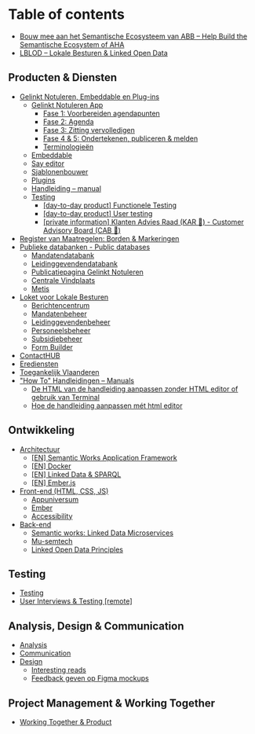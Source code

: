 # Table of contents

* [Bouw mee aan het Semantische Ecosysteem van ABB  – Help Build the Semantische Ecosystem of AHA](README.md)
* [LBLOD – Lokale Besturen & Linked Open Data](lblod-lokale-besturen-and-linked-open-data.md)

## Producten & Diensten

* [Gelinkt Notuleren, Embeddable en Plug-ins](producten-and-diensten/gelinkt-notuleren/README.md)
  * [Gelinkt Notuleren App](producten-and-diensten/gelinkt-notuleren/gelinkt-notuleren-app/README.md)
    * [Fase 1: Voorbereiden agendapunten](producten-and-diensten/gelinkt-notuleren/gelinkt-notuleren-app/fase-1-voorbereiden-agendapunten.md)
    * [Fase 2: Agenda](producten-and-diensten/gelinkt-notuleren/gelinkt-notuleren-app/fase-2-agenda.md)
    * [Fase 3: Zitting vervolledigen](producten-and-diensten/gelinkt-notuleren/gelinkt-notuleren-app/fase-3-zitting-vervolledigen.md)
    * [Fase 4 & 5: Ondertekenen, publiceren & melden](producten-and-diensten/gelinkt-notuleren/gelinkt-notuleren-app/gelinkt-notuleren-ondersteunt-gelinkt-publiceren.md)
    * [Terminologieën](producten-and-diensten/gelinkt-notuleren/gelinkt-notuleren-app/terminologieen.md)
  * [Embeddable](producten-and-diensten/gelinkt-notuleren/embeddable.md)
  * [Say editor](producten-and-diensten/gelinkt-notuleren/say-editor.md)
  * [Sjablonenbouwer](producten-and-diensten/gelinkt-notuleren/sjablonenbouwer.md)
  * [Plugins](producten-and-diensten/gelinkt-notuleren/plugins.md)
  * [Handleiding – manual](producten-and-diensten/gelinkt-notuleren/handleiding-manual.md)
  * [Testing](producten-and-diensten/gelinkt-notuleren/testing/README.md)
    * [\[day-to-day product\] Functionele Testing](producten-and-diensten/gelinkt-notuleren/testing/functionele-testing.md)
    * [\[day-to-day product\] User testing](producten-and-diensten/gelinkt-notuleren/testing/user-testing.md)
    * [\[private information\] Klanten Advies Raad \(KAR 🚃\) - Customer Advisory Board \(CAB 🚕\)](producten-and-diensten/gelinkt-notuleren/testing/private-information-klanten-advies-raad-kar-customer-advisory-board-cab.md)
* [Register van Maatregelen: Borden & Markeringen](producten-and-diensten/register-van-maatregelen-borden-and-markeringen.md)
* [Publieke databanken - Public databases](producten-and-diensten/wikis-and-publieke-databanken-public-databases/README.md)
  * [Mandatendatabank](producten-and-diensten/wikis-and-publieke-databanken-public-databases/mandatendatabank.md)
  * [Leidinggevendendatabank](producten-and-diensten/wikis-and-publieke-databanken-public-databases/leidinggevendendatabank.md)
  * [Publicatiepagina Gelinkt Notuleren](producten-and-diensten/wikis-and-publieke-databanken-public-databases/publicatiepagina-gelinkt-notuleren.md)
  * [Centrale Vindplaats](producten-and-diensten/wikis-and-publieke-databanken-public-databases/centrale-vindplaats.md)
  * [Metis](producten-and-diensten/wikis-and-publieke-databanken-public-databases/metis.md)
* [Loket voor Lokale Besturen](producten-and-diensten/loket-voor-lokale-besturen/README.md)
  * [Berichtencentrum](producten-and-diensten/loket-voor-lokale-besturen/berichtencentrum.md)
  * [Mandatenbeheer](producten-and-diensten/loket-voor-lokale-besturen/mandatendatabank.md)
  * [Leidinggevendenbeheer](producten-and-diensten/loket-voor-lokale-besturen/leidinggevendendatabank.md)
  * [Personeelsbeheer](producten-and-diensten/loket-voor-lokale-besturen/personeelsbeheer.md)
  * [Subsidiebeheer](producten-and-diensten/loket-voor-lokale-besturen/subsidiebeheer.md)
  * [Form Builder](producten-and-diensten/loket-voor-lokale-besturen/form-builder.md)
* [ContactHUB](producten-and-diensten/contacthub.md)
* [Erediensten](producten-and-diensten/erediensten.md)
* [Toegankelijk Vlaanderen](producten-and-diensten/toegankelijk-vlaanderen.md)
* ["How To" Handleidingen – Manuals](producten-and-diensten/handleidingen-manuals/README.md)
  * [De HTML van de handleiding aanpassen zonder HTML editor of gebruik van Terminal](producten-and-diensten/handleidingen-manuals/de-html-van-de-handleiding-aanpassen-zonder-html-editor-of-gebruik-van-terminal.md)
  * [Hoe de handleiding aanpassen mét html editor](producten-and-diensten/handleidingen-manuals/untitled.md)

## Ontwikkeling

* [Architectuur](ontwikkeling/architectuur/README.md)
  * [\[EN\] Semantic Works Application Framework](ontwikkeling/architectuur/semantic-works-application-framework.md)
  * [\[EN\] Docker](ontwikkeling/architectuur/docker.md)
  * [\[EN\] Linked Data & SPARQL](ontwikkeling/architectuur/linked-data-and-sparql.md)
  * [\[EN\] Ember.js](ontwikkeling/architectuur/ember.js.md)
* [Front-end \(HTML, CSS, JS\)](ontwikkeling/front-end/README.md)
  * [Appuniversum](ontwikkeling/front-end/css.md)
  * [Ember](ontwikkeling/front-end/ember.md)
  * [Accessibility](ontwikkeling/front-end/accessibility.md)
* [Back-end](ontwikkeling/back-end/README.md)
  * [Semantic works: Linked Data Microservices](ontwikkeling/back-end/semantic-works.md)
  * [Mu-semtech](ontwikkeling/back-end/mu-semtech.md)
  * [Linked Open Data Principles](ontwikkeling/back-end/linked-open-data.md)

## Testing

* [Testing](testing/testing.md)
* [User Interviews & Testing \[remote\]](testing/user-interviews-and-testing.md)

## Analysis, Design & Communication

* [Analysis](analysis-design-and-communication/analysis.md)
* [Communication](analysis-design-and-communication/communication.md)
* [Design](analysis-design-and-communication/design/README.md)
  * [Interesting reads](analysis-design-and-communication/design/design-systems.md)
  * [Feedback geven op Figma mockups](analysis-design-and-communication/design/feedback-geven-op-figma-mockups.md)

## Project Management & Working Together

* [Working Together & Product](project-management-and-working-together/working-together-and-product.md)

